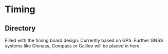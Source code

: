 Timing
============

Directory
-------
Filled with the timing board design. Currently based on GPS. Further GNSS systems like Glonass, Compass or Galileo will be placed in here.